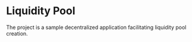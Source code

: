 # Liquidity Pool

The project is a sample decentralized application facilitating liquidity pool creation.
